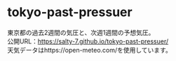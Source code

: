 # tokyo-past-pressuer

東京都の過去2週間の気圧と、次週1週間の予想気圧。  
公開URL：https://salty-7.github.io/tokyo-past-pressuer/  
天気データはhttps://open-meteo.com/を使用しています。